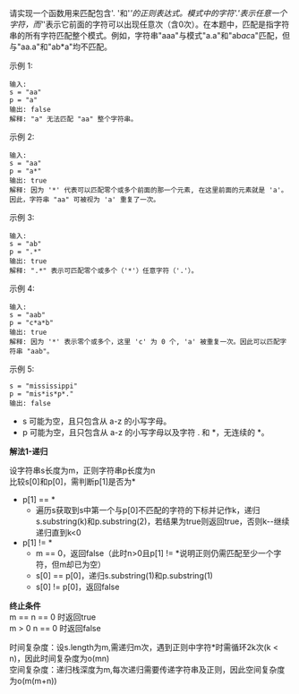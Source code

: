 请实现一个函数用来匹配包含'. '和'*'的正则表达式。模式中的字符'.'表示任意一个字符，而'*'表示它前面的字符可以出现任意次（含0次）。在本题中，匹配是指字符串的所有字符匹配整个模式。例如，字符串"aaa"与模式"a.a"和"ab*ac*a"匹配，但与"aa.a"和"ab*a"均不匹配。

示例 1:
```
输入:
s = "aa"
p = "a"
输出: false
解释: "a" 无法匹配 "aa" 整个字符串。
```

示例 2:
```
输入:
s = "aa"
p = "a*"
输出: true
解释: 因为 '*' 代表可以匹配零个或多个前面的那一个元素, 在这里前面的元素就是 'a'。因此，字符串 "aa" 可被视为 'a' 重复了一次。
```

示例 3:
```
输入:
s = "ab"
p = ".*"
输出: true
解释: ".*" 表示可匹配零个或多个（'*'）任意字符（'.'）。
```

示例 4:
```
输入:
s = "aab"
p = "c*a*b"
输出: true
解释: 因为 '*' 表示零个或多个，这里 'c' 为 0 个, 'a' 被重复一次。因此可以匹配字符串 "aab"。
```

示例 5:
```输入:
s = "mississippi"
p = "mis*is*p*."
输出: false
```

- s 可能为空，且只包含从 a-z 的小写字母。
- p 可能为空，且只包含从 a-z 的小写字母以及字符 . 和 \*，无连续的 \*。

**解法1-递归**

设字符串s长度为m，正则字符串p长度为n    
比较s[0]和p[0]，需判断p[1]是否为*
- p[1] == *
    - 遍历s获取到s中第一个与p[0]不匹配的字符的下标并记作k，递归s.substring(k)和p.substring(2)，若结果为true则返回true，否则k--继续递归直到k<0
- p[1] != *
    - m == 0，返回false（此时n>0且p[1] != *说明正则仍需匹配至少一个字符，但m却已为空）
    - s[0] == p[0]，递归s.substring(1)和p.substring(1)
    - s[0] != p[0]，返回false

**终止条件**    
m == n == 0 时返回true     
m > 0 n == 0 时返回false


时间复杂度：设s.length为m,需递归m次，遇到正则中字符*时需循环2k次(k < n)，因此时间复杂度为o(mn)    
空间复杂度：递归栈深度为m,每次递归需要传递字符串及正则，因此空间复杂度为o(m(m+n))  
